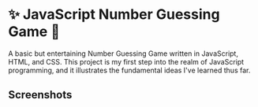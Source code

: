# :sparkles: JavaScript Number Guessing Game :1234:
A basic but entertaining Number Guessing Game written in JavaScript, HTML, and CSS. This project is my first step into the realm of JavaScript programming, and it illustrates the fundamental ideas I've learned thus far.
## Screenshots 
